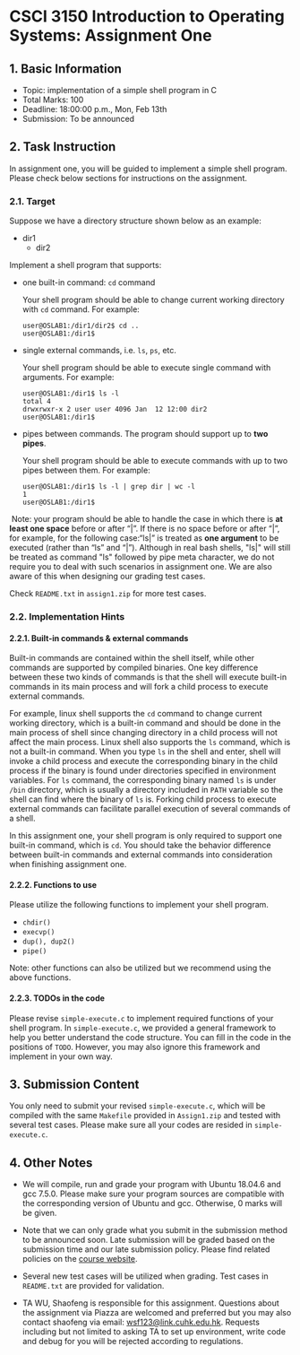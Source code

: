 # CSCI 3150 Introduction to Operating Systems: Assignment One

## 1. Basic Information

- Topic: implementation of a simple shell program in C
- Total Marks: 100
- Deadline: 18:00:00 p.m., Mon, Feb 13th
- Submission: To be announced



## 2. Task Instruction

In assignment one, you will be guided to implement a simple shell program. Please check below sections for instructions on the assignment. 

### 2.1. Target

Suppose we have a directory structure shown below as an example:

- dir1
  - dir2

Implement a shell program that supports:

- one built-in command: `cd` command

  Your shell program should be able to change current working directory with `cd` command. For example:

  ```shell
  user@OSLAB1:/dir1/dir2$ cd ..
  user@OSLAB1:/dir1$
  ```

- single external commands, i.e. `ls`, `ps`, etc. 

  Your shell program should be able to execute single command with arguments. For example:

  ```shell
  user@OSLAB1:/dir1$ ls -l
  total 4
  drwxrwxr-x 2 user user 4096 Jan  12 12:00 dir2
  user@OSLAB1:/dir1$ 
  ```

- pipes between commands. The program should support up to **two pipes**. 

  Your shell program should be able to execute commands with up to two pipes between them. For example:

  ```shell
  user@OSLAB1:/dir1$ ls -l | grep dir | wc -l
  1
  user@OSLAB1:/dir1$
  ```

​		Note: your program should be able to handle the case in which there is **at least one space** before or after “|”. If there is no space before or after “|”, for example, for the following case:“ls|” is treated as **one argument** to be executed (rather than “ls” and “|”). Although in real bash shells, "ls|" will still be treated as command "ls" followed by pipe meta character, we do not require you to deal with such scenarios in assignment one. We are also aware of this when designing our grading test cases.

Check `README.txt` in `assign1.zip` for more test cases.

### 2.2. Implementation Hints

#### 2.2.1. Built-in commands & external commands

Built-in commands are contained within the shell itself, while other commands are supported by compiled binaries. One key difference between these two kinds of commands is that the shell will execute built-in commands in its main process and will fork a child process to execute external commands. 

For example, linux shell supports the `cd` command to change current working directory, which is a built-in command and should be done in the main process of shell since changing directory in a child process will not affect the main process. Linux shell also supports the `ls` command, which is not a built-in command. When you type `ls` in the shell and enter, shell will invoke a child process and execute the corresponding binary in the child process if the binary is found under directories specified in environment variables. For `ls` command, the corresponding binary named `ls` is under `/bin` directory, which is usually a directory included in `PATH` variable so the shell can find where the binary of `ls` is. Forking child process to execute external commands can facilitate parallel execution of several commands of a shell.

In this assignment one, your shell program is only required to support one built-in command, which is `cd`. You should take the behavior difference between built-in commands and external commands into consideration when finishing assignment one. 

#### 2.2.2. Functions to use

Please utilize the following functions to implement your shell program.

- `chdir()`
- `execvp()`
- `dup(), dup2()`
- `pipe()`

Note: other functions can also be utilized but we recommend using the above functions.

#### 2.2.3. TODOs in the code

Please revise `simple-execute.c` to implement required functions of your shell program. In `simple-execute.c`, we provided a general framework to help you better understand the code structure. You can fill in the code in the positions of `TODO`. However, you may also ignore this framework and implement in your own way. 



## 3. Submission Content

You only need to submit your revised `simple-execute.c`, which will be compiled with the same `Makefile` provided in `Assign1.zip` and tested with several test cases. Please make sure all your codes are resided in `simple-execute.c`. 



## 4. Other Notes

- We will compile, run and grade your program with Ubuntu 18.04.6 and gcc 7.5.0. Please make sure your program sources are compatible with the corresponding version of Ubuntu and gcc. Otherwise, 0 marks will be given.

- Note that we can only grade what you submit in the submission method to be announced soon. Late submission will be graded based on the submission time and our late submission policy. Please find related policies on the [course website](https://github.com/henryhxu/CSCI3150).

- Several new test cases will be utilized when grading. Test cases in `README.txt` are provided for validation.

- TA WU, Shaofeng is responsible for this assignment. Questions about the assignment via Piazza are welcomed and preferred but you may also contact shaofeng via email: [wsf123@link.cuhk.edu.hk](mailto:wsf123@link.cuhk.edu.hk). Requests including but not limited to asking TA to set up environment, write code and debug for you will be rejected according to regulations.

